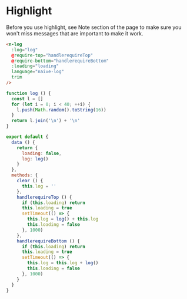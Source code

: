 # Highlight

Before you use highlight, see Note section of the page to make sure you won't miss messages that are important to make it work.

```html
<n-log
  :log="log"
  @require-top="handlerequireTop"
  @require-bottom="handlerequireBottom"
  :loading="loading"
  language="naive-log"
  trim
/>
```

```js
function log () {
  const l = []
  for (let i = 0; i < 40; ++i) {
    l.push(Math.random().toString(16))
  }
  return l.join('\n') + '\n'
}

export default {
  data () {
    return {
      loading: false,
      log: log()
    }
  },
  methods: {
    clear () {
      this.log = ''
    },
    handlerequireTop () {
      if (this.loading) return
      this.loading = true
      setTimeout(() => {
        this.log = log() + this.log
        this.loading = false
      }, 1000)
    },
    handlerequireBottom () {
      if (this.loading) return
      this.loading = true
      setTimeout(() => {
        this.log = this.log + log()
        this.loading = false
      }, 1000)
    }
  }
}
```
